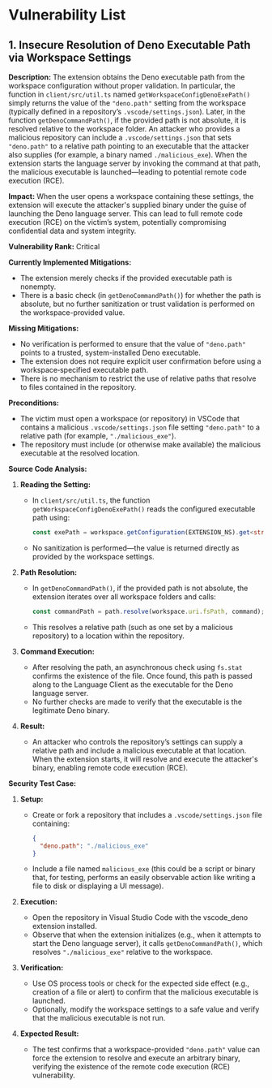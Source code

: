 # Vulnerability List

## 1. Insecure Resolution of Deno Executable Path via Workspace Settings

**Description:**
The extension obtains the Deno executable path from the workspace configuration without proper validation. In particular, the function in `client/src/util.ts` named `getWorkspaceConfigDenoExePath()` simply returns the value of the `"deno.path"` setting from the workspace (typically defined in a repository’s `.vscode/settings.json`). Later, in the function `getDenoCommandPath()`, if the provided path is not absolute, it is resolved relative to the workspace folder. An attacker who provides a malicious repository can include a `.vscode/settings.json` that sets `"deno.path"` to a relative path pointing to an executable that the attacker also supplies (for example, a binary named `./malicious_exe`). When the extension starts the language server by invoking the command at that path, the malicious executable is launched—leading to potential remote code execution (RCE).

**Impact:**
When the user opens a workspace containing these settings, the extension will execute the attacker's supplied binary under the guise of launching the Deno language server. This can lead to full remote code execution (RCE) on the victim’s system, potentially compromising confidential data and system integrity.

**Vulnerability Rank:** Critical

**Currently Implemented Mitigations:**
- The extension merely checks if the provided executable path is nonempty.
- There is a basic check (in `getDenoCommandPath()`) for whether the path is absolute, but no further sanitization or trust validation is performed on the workspace-provided value.

**Missing Mitigations:**
- No verification is performed to ensure that the value of `"deno.path"` points to a trusted, system-installed Deno executable.
- The extension does not require explicit user confirmation before using a workspace‑specified executable path.
- There is no mechanism to restrict the use of relative paths that resolve to files contained in the repository.

**Preconditions:**
- The victim must open a workspace (or repository) in VSCode that contains a malicious `.vscode/settings.json` file setting `"deno.path"` to a relative path (for example, `"./malicious_exe"`).
- The repository must include (or otherwise make available) the malicious executable at the resolved location.

**Source Code Analysis:**
1. **Reading the Setting:**
   - In `client/src/util.ts`, the function `getWorkspaceConfigDenoExePath()` reads the configured executable path using:
     ```ts
     const exePath = workspace.getConfiguration(EXTENSION_NS).get<string>("path");
     ```
   - No sanitization is performed—the value is returned directly as provided by the workspace settings.

2. **Path Resolution:**
   - In `getDenoCommandPath()`, if the provided path is not absolute, the extension iterates over all workspace folders and calls:
     ```ts
     const commandPath = path.resolve(workspace.uri.fsPath, command);
     ```
   - This resolves a relative path (such as one set by a malicious repository) to a location within the repository.

3. **Command Execution:**
   - After resolving the path, an asynchronous check using `fs.stat` confirms the existence of the file. Once found, this path is passed along to the Language Client as the executable for the Deno language server.
   - No further checks are made to verify that the executable is the legitimate Deno binary.

4. **Result:**
   - An attacker who controls the repository’s settings can supply a relative path and include a malicious executable at that location. When the extension starts, it will resolve and execute the attacker's binary, enabling remote code execution (RCE).

**Security Test Case:**
1. **Setup:**
   - Create or fork a repository that includes a `.vscode/settings.json` file containing:
     ```json
     {
       "deno.path": "./malicious_exe"
     }
     ```
   - Include a file named `malicious_exe` (this could be a script or binary that, for testing, performs an easily observable action like writing a file to disk or displaying a UI message).

2. **Execution:**
   - Open the repository in Visual Studio Code with the vscode_deno extension installed.
   - Observe that when the extension initializes (e.g., when it attempts to start the Deno language server), it calls `getDenoCommandPath()`, which resolves `"./malicious_exe"` relative to the workspace.

3. **Verification:**
   - Use OS process tools or check for the expected side effect (e.g., creation of a file or alert) to confirm that the malicious executable is launched.
   - Optionally, modify the workspace settings to a safe value and verify that the malicious executable is not run.

4. **Expected Result:**
   - The test confirms that a workspace-provided `"deno.path"` value can force the extension to resolve and execute an arbitrary binary, verifying the existence of the remote code execution (RCE) vulnerability.
